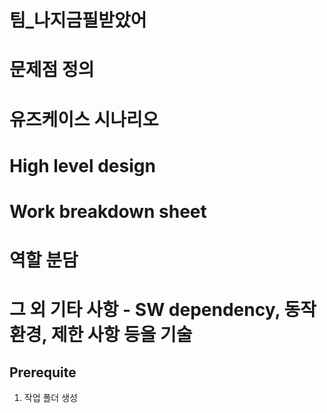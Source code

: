 # 팀_나지금필받았어


# 문제점 정의​
# 유즈케이스 시나리오
# High level design​
# Work breakdown sheet​
# 역할 분담​
# 그 외 기타 사항 - SW dependency, 동작 환경, 제한 사항 등을 기술


## Prerequite
1. 작업 폴더 생성      

